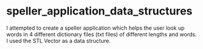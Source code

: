 # speller_application_data_structures
I attempted to create a speller application which helps the user look up words in 4 different dictionary files (txt files) of different lengths and words. I used the STL Vector as a data structure.
